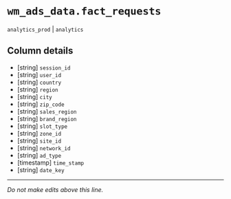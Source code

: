 # `wm_ads_data.fact_requests`
`analytics_prod` | `analytics`

## Column details
* [string]    `session_id`
* [string]    `user_id`
* [string]    `country`
* [string]    `region`
* [string]    `city`
* [string]    `zip_code`
* [string]    `sales_region`
* [string]    `brand_region`
* [string]    `slot_type`
* [string]    `zone_id`
* [string]    `site_id`
* [string]    `network_id`
* [string]    `ad_type`
* [timestamp] `time_stamp`
* [string]    `date_key`

-------------------------------------------------------------------------------
*Do not make edits above this line.*
